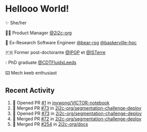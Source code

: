 # Hellooo World!

✨ She/her

👩‍💻 Product Manager [@2i2c-org](https://2i2c.org/)

🐻 Ex-Research Software Engineer [@bear-rsg](https://github.com/bear-rsg) [@baskerville-hpc](https://github.com/baskerville-hpc) 

🇫🇷 Former post-doctorante [@IPGP](https://github.com/IPGP) et [@ISTerre](https://www.isterre.fr/) 

💧 PhD graduate [@CDTFluidsLeeds](https://fluid-dynamics.leeds.ac.uk/) 

⌨️ Mech keeb enthusiast 

## Recent Activity 

<!--START_SECTION:activity-->
1. 💪 Opened PR [#1](https://github.com/jnywong/VICTOR-notebook/pull/1) in [jnywong/VICTOR-notebook](https://github.com/jnywong/VICTOR-notebook)
2. 🎉 Merged PR [#73](https://github.com/2i2c-org/segmentation-challenge-deploy/pull/73) in [2i2c-org/segmentation-challenge-deploy](https://github.com/2i2c-org/segmentation-challenge-deploy)
3. 💪 Opened PR [#73](https://github.com/2i2c-org/segmentation-challenge-deploy/pull/73) in [2i2c-org/segmentation-challenge-deploy](https://github.com/2i2c-org/segmentation-challenge-deploy)
4. 🎉 Merged PR [#72](https://github.com/2i2c-org/segmentation-challenge-deploy/pull/72) in [2i2c-org/segmentation-challenge-deploy](https://github.com/2i2c-org/segmentation-challenge-deploy)
5. 🎉 Merged PR [#254](https://github.com/2i2c-org/docs/pull/254) in [2i2c-org/docs](https://github.com/2i2c-org/docs)
<!--END_SECTION:activity-->
